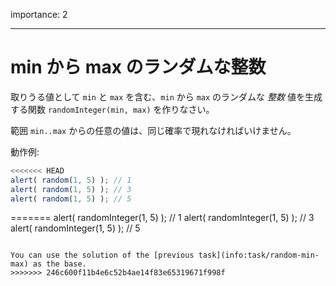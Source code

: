importance: 2

---

# min から max のランダムな整数

取りうる値として `min` と `max` を含む、`min` から `max` のランダムな *整数* 値を生成する関数 `randomInteger(min, max)` を作りなさい。

範囲 `min..max` からの任意の値は、同じ確率で現れなければいけません。

動作例:

```js
<<<<<<< HEAD
alert( random(1, 5) ); // 1
alert( random(1, 5) ); // 3
alert( random(1, 5) ); // 5
```
=======
alert( randomInteger(1, 5) ); // 1
alert( randomInteger(1, 5) ); // 3
alert( randomInteger(1, 5) ); // 5
```

You can use the solution of the [previous task](info:task/random-min-max) as the base.
>>>>>>> 246c600f11b4e6c52b4ae14f83e65319671f998f
